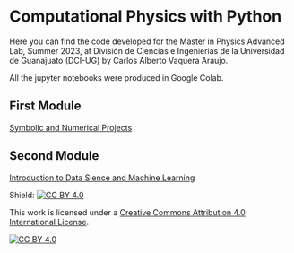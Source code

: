 # Computational Physics with Python

Here you can find the code developed for the Master in Physics Advanced Lab, Summer 2023, at División de Ciencias e Ingenierías de la Universidad de Guanajuato (DCI-UG) by Carlos Alberto Vaquera Araujo.

All the jupyter notebooks were produced in Google Colab.

## First Module

[Symbolic and Numerical Projects](https://github.com/Vaquera-Araujo/LabAv2023/blob/main/Symbolic%20and%20Numerical%20Projects/readme.md)

## Second Module

[Introduction to Data Sience and Machine Learning](https://github.com/Vaquera-Araujo/LabAv2023/tree/main/Introduction%20to%20Data%20Science%20and%20Machine%20Learning)


Shield: [![CC BY 4.0][cc-by-shield]][cc-by]

This work is licensed under a
[Creative Commons Attribution 4.0 International License][cc-by].

[![CC BY 4.0][cc-by-image]][cc-by]

[cc-by]: http://creativecommons.org/licenses/by/4.0/
[cc-by-image]: https://i.creativecommons.org/l/by/4.0/88x31.png
[cc-by-shield]: https://img.shields.io/badge/License-CC%20BY%204.0-lightgrey.svg
